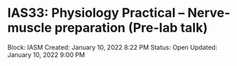 # IAS33: Physiology Practical – Nerve-muscle preparation (Pre-lab talk)

Block: IASM
Created: January 10, 2022 8:22 PM
Status: Open
Updated: January 10, 2022 9:00 PM